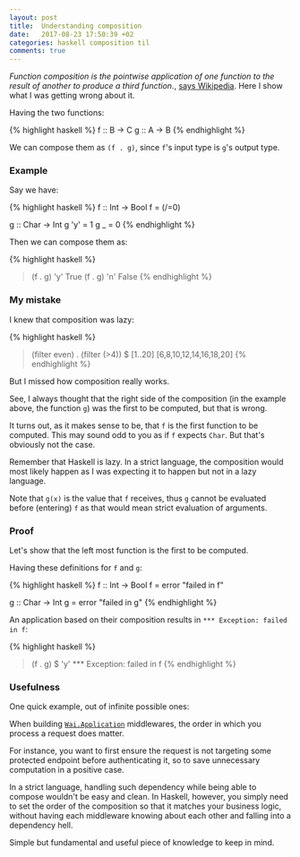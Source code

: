 ```yaml
---
layout: post
title:  Understanding composition
date:   2017-08-23 17:50:39 +02
categories: haskell composition til
comments: true
---
```


_Function composition is the pointwise application of one function to the result of another to produce a third function._, [says Wikipedia](https://en.wikipedia.org/wiki/Function_composition). Here I show what I was getting wrong about it.


Having the two functions:

{% highlight haskell %}
f :: B -> C
g :: A -> B
{% endhighlight %}

We can compose them as `(f . g)`, since `f`'s input type is `g`'s output type.

### Example

Say we have:

{% highlight haskell %}
f :: Int -> Bool
f = (/=0)

g :: Char -> Int
g 'y' = 1
g _   = 0
{% endhighlight %}

Then we can compose them as:

{% highlight haskell %}
> (f . g) 'y'
True
> (f . g) 'n'
> False
{% endhighlight %}

### My mistake

I knew that composition was lazy:

{% highlight haskell %}
> (filter even) . (filter (>4)) $ [1..20]
[6,8,10,12,14,16,18,20]
{% endhighlight %}

But I missed how composition really works.

See, I always thought that the right side of the composition (in the example above, the function `g`) was the first to be computed, but that is wrong.

It turns out, as it makes sense to be, that `f` is the first function to be computed. This may sound odd to you as if `f` expects `Char`. But that's obviously not the case.

Remember that Haskell is lazy. In a strict language, the composition would most likely happen as I was expecting it to happen but not in a lazy language.

Note that `g(x)` is the value that `f` receives, thus `g` cannot be evaluated before (entering) `f` as that would mean strict evaluation of arguments.

### Proof  

Let's show that the left most function is the first to be computed.

Having these definitions for `f` and `g`:

{% highlight haskell %}
f :: Int -> Bool
f = error "failed in f"

g :: Char -> Int
g = error "failed in g"
{% endhighlight %}

An application based on their composition results in `*** Exception: failed in f`:

{% highlight haskell %}
> (f . g) $ 'y'
*** Exception: failed in f
{% endhighlight %}


### Usefulness

One quick example, out of infinite possible ones:

When building [`Wai.Application`](https://hackage.haskell.org/package/wai) middlewares, the order in which you process a request does matter.

For instance, you want to first ensure the request is not targeting some protected endpoint before authenticating it, so to save unnecessary computation in a positive case.

In a strict language, handling such dependency while being able to compose wouldn't be easy and clean.
In Haskell, however, you simply need to set the order of the composition so that it matches your business logic, without having each middleware knowing about each other and falling into a dependency hell.

Simple but fundamental and useful piece of knowledge to keep in mind.
